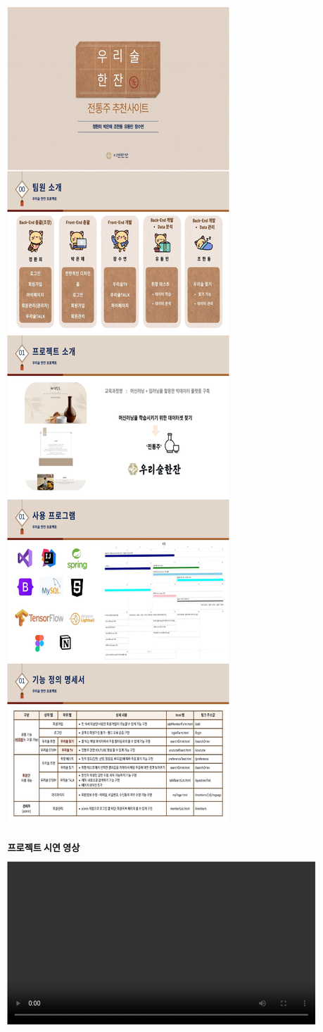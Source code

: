 <img src="img_pptx/1.jpg" width="700" height="370">
<img src="img_pptx/2.jpg" width="700" height="370">
<img src="img_pptx/4.jpg" width="700" height="370">
<img src="img_pptx/5.jpg" width="700" height="370">
<img src="img_pptx/6.jpg" width="700" height="370">

## 프로젝트 시연 영상

<video width="700" height="370" controls>
  <source src="https://github.com/hahhahhee/ezenOneshot/raw/main/video_part/home_pc.mp4" type="video/mp4">
  Your browser does not support the video tag.
</video>
